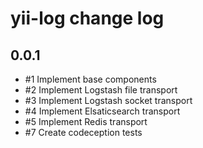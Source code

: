 yii-log change log
===================

0.0.1
-----

* #1 Implement base components
* #2 Implement Logstash file transport
* #3 Implement Logstash socket transport
* #4 Implement Elsaticsearch transport
* #5 Implement Redis transport
* #7 Create codeception tests
